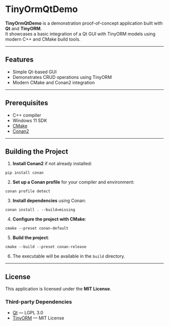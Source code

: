 # TinyOrmQtDemo

**TinyOrmQtDemo** is a demonstration proof-of-concept application built with **Qt** and **TinyORM**.  
It showcases a basic integration of a Qt GUI with TinyORM models using modern C++ and CMake build tools.

---

## Features

- Simple Qt-based GUI  
- Demonstrates CRUD operations using TinyORM  
- Modern CMake and Conan2 integration  

---

## Prerequisites

- C++ compiler
- Windows 11 SDK
- [CMake](https://cmake.org/)
- [Conan2](https://conan.io/)

---

## Building the Project

1. **Install Conan2** if not already installed:

```
pip install conan
```

2. **Set up a Conan profile** for your compiler and environment:

```
conan profile detect
```

3. **Install dependencies** using Conan:

```
conan install . --build=missing
```

4. **Configure the project with CMake**:

```
cmake --preset conan-default
```

5. **Build the project**:

```
cmake --build --preset conan-release
```

6. The executable will be available in the `build` directory.

---

## License

This application is licensed under the **MIT License**.

### Third-party Dependencies

- [Qt](https://www.qt.io/) — LGPL 3.0  
- [TinyORM](https://github.com/fnc12/tinyorm) — MIT License
